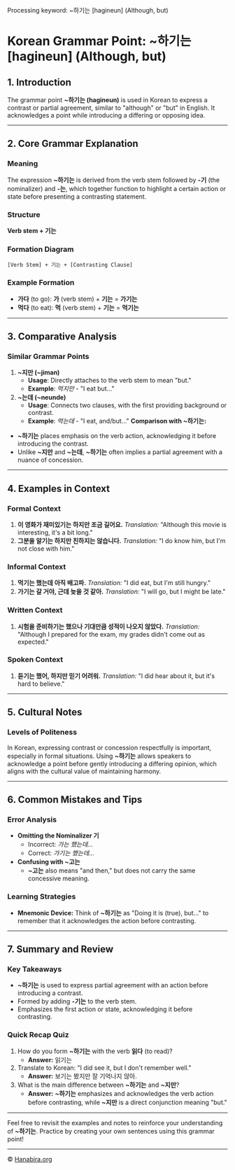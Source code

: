 Processing keyword: ~하기는 [hagineun] (Although, but)
# Korean Grammar Point: ~하기는 [hagineun] (Although, but)

## 1. Introduction
The grammar point **~하기는 (hagineun)** is used in Korean to express a contrast or partial agreement, similar to "although" or "but" in English. It acknowledges a point while introducing a differing or opposing idea.

---
## 2. Core Grammar Explanation
### Meaning
The expression **~하기는** is derived from the verb stem followed by **-기** (the nominalizer) and **-는**, which together function to highlight a certain action or state before presenting a contrasting statement.
### Structure
**Verb stem + 기는**
### Formation Diagram
```plaintext
[Verb Stem] + 기는 + [Contrasting Clause]
```
### Example Formation
- **가다** (to go): **가** (verb stem) + **기는** = **가기는**
- **먹다** (to eat): **먹** (verb stem) + **기는** = **먹기는**
---
## 3. Comparative Analysis
### Similar Grammar Points
1. **~지만 (~jiman)**
   - **Usage**: Directly attaches to the verb stem to mean "but."
   - **Example**: *먹지만* - "I eat but..."
2. **~는데 (~neunde)**
   - **Usage**: Connects two clauses, with the first providing background or contrast.
   - **Example**: *먹는데* - "I eat, and/but..."
**Comparison with ~하기는:**
- **~하기는** places emphasis on the verb action, acknowledging it before introducing the contrast.
- Unlike **~지만** and **~는데**, **~하기는** often implies a partial agreement with a nuance of concession.
---
## 4. Examples in Context
### Formal Context
1. **이 영화가 재미있기는 하지만 조금 길어요.**
   *Translation:* "Although this movie is interesting, it's a bit long."
2. **그분을 알기는 하지만 친하지는 않습니다.**
   *Translation:* "I do know him, but I'm not close with him."
### Informal Context
1. **먹기는 했는데 아직 배고파.**
   *Translation:* "I did eat, but I'm still hungry."
2. **가기는 갈 거야, 근데 늦을 것 같아.**
   *Translation:* "I will go, but I might be late."
### Written Context
1. **시험을 준비하기는 했으나 기대만큼 성적이 나오지 않았다.**
   *Translation:* "Although I prepared for the exam, my grades didn't come out as expected."
### Spoken Context
1. **듣기는 했어, 하지만 믿기 어려워.**
   *Translation:* "I did hear about it, but it's hard to believe."
---
## 5. Cultural Notes
### Levels of Politeness
In Korean, expressing contrast or concession respectfully is important, especially in formal situations. Using **~하기는** allows speakers to acknowledge a point before gently introducing a differing opinion, which aligns with the cultural value of maintaining harmony.

---
## 6. Common Mistakes and Tips
### Error Analysis
- **Omitting the Nominalizer 기**
  - Incorrect: *가는 했는데...*
  - Correct: *가기는 했는데...*
- **Confusing with ~고는**
  - **~고는** also means "and then," but does not carry the same concessive meaning.
### Learning Strategies
- **Mnemonic Device:** Think of **~하기는** as "Doing it is (true), but..." to remember that it acknowledges the action before contrasting.
---
## 7. Summary and Review
### Key Takeaways
- **~하기는** is used to express partial agreement with an action before introducing a contrast.
- Formed by adding **-기는** to the verb stem.
- Emphasizes the first action or state, acknowledging it before contrasting.
### Quick Recap Quiz
1. How do you form **~하기는** with the verb **읽다** (to read)?
   - **Answer:** 읽기는
2. Translate to Korean: "I did see it, but I don't remember well."
   - **Answer:** 보기는 봤지만 잘 기억나지 않아.
3. What is the main difference between **~하기는** and **~지만**?
   - **Answer:** **~하기는** emphasizes and acknowledges the verb action before contrasting, while **~지만** is a direct conjunction meaning "but."
---
Feel free to revisit the examples and notes to reinforce your understanding of **~하기는**. Practice by creating your own sentences using this grammar point!

---
© [Hanabira.org](https://hanabira.org)
